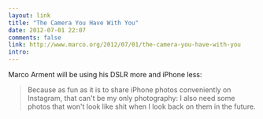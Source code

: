 ```yaml
---
layout: link
title: "The Camera You Have With You"
date: 2012-07-01 22:07
comments: false
link: http://www.marco.org/2012/07/01/the-camera-you-have-with-you 
intro: 
---
```

Marco Arment will be using his DSLR more and iPhone less:

> Because as fun as it is to share iPhone photos conveniently on Instagram, that can't be my only photography: I also need some photos that won't look like shit when I look back on them in the future.
